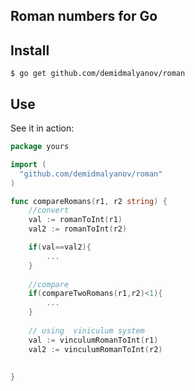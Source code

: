 ## Roman numbers for Go

## Install

    $ go get github.com/demidmalyanov/roman

## Use

See it in action:

```go
package yours

import (
  "github.com/demidmalyanov/roman"
)

func compareRomans(r1, r2 string) {
	//convert
	val := romanToInt(r1)
	val2 := romanToInt(r2)

	if(val==val2){
		...
	}
    
    //compare
    if(compareTwoRomans(r1,r2)<1){
        ...
    }
    
    // using  viniculum system 
    val := vinculumRomanToInt(r1)
	val2 := vinculumRomanToInt(r2)
    
    
}

```
